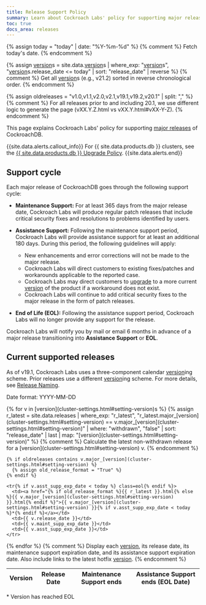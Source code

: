 ```yaml
---
title: Release Support Policy
summary: Learn about Cockroach Labs' policy for supporting major releases of CockroachDB.
toc: true
docs_area: releases
---
```


{% assign today = "today" | date: "%Y-%m-%d" %} {% comment %} Fetch today's date. {% endcomment %}

{% assign [version](cluster-settings.html#setting-version)s = site.data.[version](cluster-settings.html#setting-version)s | where_exp: "[version](cluster-settings.html#setting-version)s", "[version](cluster-settings.html#setting-version)s.release_date <= today" | sort: "release_date" | reverse %} {% comment %} Get all [version](cluster-settings.html#setting-version)s (e.g., v21.2) sorted in reverse chronological order. {% endcomment %}

{% assign oldreleases = "v1.0,v1.1,v2.0,v2.1,v19.1,v19.2,v20.1" | split: "," %} {% comment %} For all releases prior to and including 20.1, we use different logic to generate the page (vXX.Y.Z.html vs vXX.Y.html#vXX-Y-Z). {% endcomment %}

This page explains Cockroach Labs' policy for supporting [major releases](../releases/) of CockroachDB.

{{site.data.alerts.callout_info}}
For {{ site.data.products.db }} clusters, see the [{{ site.data.products.db }} Upgrade Policy](../cockroachcloud/upgrade-policy.html).
{{site.data.alerts.end}}

## Support cycle

Each major release of CockroachDB goes through the following support cycle:

- **Maintenance Support:** For at least 365 days from the major release date, Cockroach Labs will produce regular patch releases that include critical security fixes and resolutions to problems identified by users.

- **Assistance Support:** Following the maintenance support period, Cockroach Labs will provide assistance support for at least an additional 180 days. During this period, the following guidelines will apply:
    - New enhancements and error corrections will not be made to the major release.
    - Cockroach Labs will direct customers to existing fixes/patches and workarounds applicable to the reported case.
    - Cockroach Labs may direct customers to [upgrade](../{{site.[version](cluster-settings.html#setting-version)s["stable"]}}/upgrade-cockroach-[version](cluster-settings.html#setting-version).html) to a more current [version](cluster-settings.html#setting-version) of the product if a workaround does not exist.
    - Cockroach Labs will continue to add critical security fixes to the major release in the form of patch releases.

- **End of Life (EOL):** Following the assistance support period, Cockroach Labs will no longer provide any support for the release.

Cockroach Labs will notify you by mail or email 6 months in advance of a major release transitioning into **Assistance Support** or **EOL**.

## Current supported releases

As of v19.1, Cockroach Labs uses a three-component calendar [version](cluster-settings.html#setting-version)ing scheme. Prior releases use a different [version](cluster-settings.html#setting-version)ing scheme. For more details, see [Release Naming](index.html#release-naming).

Date format: YYYY-MM-DD

<table>
	<thead>
		<tr>
			<th>Version</th>
			<th>Release Date</th>
			<th>Maintenance Support ends</th>
			<th>Assistance Support ends (EOL Date)</th>
		</tr>
	</thead>
  {% for v in [version](cluster-settings.html#setting-version)s %}
    {% assign r_latest = site.data.releases | where_exp: "r_latest", "r_latest.major_[version](cluster-settings.html#setting-version) == v.major_[version](cluster-settings.html#setting-version)" | where: "withdrawn", "false" | sort: "release_date" | last | map: "[version](cluster-settings.html#setting-version)" %} {% comment %} Calculate the latest non-withdrawn release for a [version](cluster-settings.html#setting-version) v. {% endcomment %}

    {% if oldreleases contains v.major_[version](cluster-settings.html#setting-version) %}
      {% assign old_release_format = "True" %}
    {% endif %}

    <tr{% if v.asst_supp_exp_date < today %} class=eol{% endif %}>
      <td><a href="{% if old_release_format %}{{ r_latest }}.html{% else %}{{ v.major_[version](cluster-settings.html#setting-version) }}.html{% endif %}">{{ v.major_[version](cluster-settings.html#setting-version) }}{% if v.asst_supp_exp_date < today %}*{% endif %}</a></td>
      <td>{{ v.release_date }}</td>
      <td>{{ v.maint_supp_exp_date }}</td>
      <td>{{ v.asst_supp_exp_date }}</td>
    </tr>
  {% endfor %} {% comment %} Display each [version](cluster-settings.html#setting-version), its release date, its maintenance support expiration date, and its assistance support expiration date. Also include links to the latest hotfix [version](cluster-settings.html#setting-version). {% endcomment %}
</table>

&#42; Version has reached EOL
